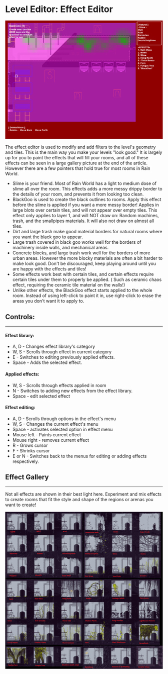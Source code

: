 # Level Editor: Effect Editor

![effectEditor](../../assets/regionDevelopment/levelEditor/effectEditor.png)

The effect editor is used to modify and add filters to the level's geometry and tiles. This is the main way you make your levels "look good." It is largely up for you to paint the effects that will fill your rooms, and all of these effects can be seen in a large gallery picture at the end of the article. However there are a few pointers that hold true for most rooms in Rain World.

- Slime is your friend. Most of Rain World has a light to medium dose of slime all over the room. This effects adds a more messy drippy border to the details of your room, and prevents it from looking too clean.
- BlackGoo is used to create the black outlines to rooms. Apply this effect before the slime is applied if you want a more messy border! Applies in large blots over certain tiles, and will not appear over empty tiles. This effect only applies to layer 1, and will NOT draw on: Random machines, trash, and the smallpipes materials. It will also not draw on almost all tiles.
- Dirt and large trash make good material borders for natural rooms where you want the black goo to appear.
- Large trash covered in black goo works well for the borders of machinery inside walls, and mechanical areas.
- Concrete blocks, and large trash work well for the borders of more urban areas. However the more blocky materials are often a bit harder to make look good. Don't be discouraged, keep playing around until you are happy with the effects and tiles!
- Some effects work best with certain tiles, and certain effects require certain tiles under them to properly be applied. ( Such as ceramic chaos effect, requiring the ceramic tile material on the walls!)
- Unlike other effects, the BlackGoo effect starts applied to the whole room. Instead of using left-click to paint it in, use right-click to erase the areas you don't want it to apply to.



## Controls:

---

#### Effect library:

- A, D - Changes effect library's category
- W, S - Scrolls through effect in current category
- E - Switches to editing previously applied effects.
- Space - Adds the selected effect.

#### Applied effects:

- W, S - Scrolls through effects applied in room
- N - Switches to adding new effects from the effect library.
- Space - edit selected effect

#### Effect editing:

- A, D - Scrolls through options in the effect's menu
- W, S - Changes the current effect's menu
- Space - activates selected option in effect menu
- Mouse left - Paints current effect
- Mouse right - removes current effect
- R - Grows cursor
- F - Shrinks cursor
- E or N - Switches back to the menus for editing or adding effects respectively.



## Effect Gallery

---

Not all effects are shown in their best light here. Experiment and mix effects to create rooms that fit the style and shape of the regions or arenas you want to create!

![effectGallery](../../assets/regionDevelopment/levelEditor/effectGallery.png)